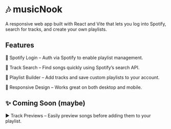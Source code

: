 # 🎶 musicNook

A responsive web app built with React and Vite that lets you log into Spotify, search for tracks, and create your own playlists.

## Features
🔐 Spotify Login – Auth via Spotify to enable playlist management.

🔎 Track Search – Find songs quickly using Spotify’s search API.

📄 Playlist Builder – Add tracks and save custom playlists to your account.

📱 Responsive Design – Works great on both desktop and mobile.

## ✨ Coming Soon (maybe)
▶️ Track Previews – Easily preview songs before adding them to your playlist.
